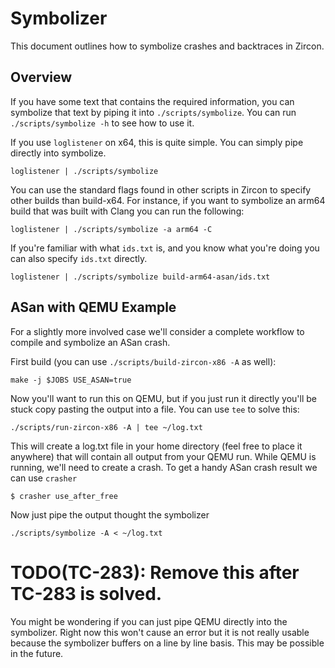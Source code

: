 # Symbolizer

This document outlines how to symbolize crashes and backtraces in Zircon.

## Overview

If you have some text that contains the required information, you can symbolize
that text by piping it into `./scripts/symbolize`. You can run
`./scripts/symbolize -h` to see how to use it.

If you use `loglistener` on x64, this is quite simple. You can simply pipe
directly into symbolize.

```
loglistener | ./scripts/symbolize
```

You can use the standard flags found in other scripts in Zircon to specify
other builds than build-x64. For instance, if you want to symbolize an arm64
build that was built with Clang you can run the following:

```
loglistener | ./scripts/symbolize -a arm64 -C
```

If you're familiar with what `ids.txt` is, and you know what you're doing you
can also specify `ids.txt` directly.

```
loglistener | ./scripts/symbolize build-arm64-asan/ids.txt
```

## ASan with QEMU Example

For a slightly more involved case we'll consider a complete workflow to compile
and symbolize an ASan crash.

First build (you can use `./scripts/build-zircon-x86 -A` as well):

```
make -j $JOBS USE_ASAN=true
```

Now you'll want to run this on QEMU, but if you just run it directly
you'll be stuck copy pasting the output into a file. You can use `tee`
to solve this:

```
./scripts/run-zircon-x86 -A | tee ~/log.txt
```

This will create a log.txt file in your home directory (feel free to place it
anywhere) that will contain all output from your QEMU run. While QEMU is
running, we'll need to create a crash. To get a handy ASan crash result we can
use `crasher`

```
$ crasher use_after_free
```

Now just pipe the output thought the symbolizer

```
./scripts/symbolize -A < ~/log.txt
```

# TODO(TC-283): Remove this after TC-283 is solved.
You might be wondering if you can just pipe QEMU directly into the symbolizer.
Right now this won't cause an error but it is not really usable because the
symbolizer buffers on a line by line basis. This may be possible in the future.
